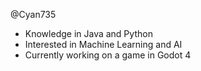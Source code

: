 @Cyan735
- Knowledge in Java and Python
- Interested in Machine Learning and AI
- Currently working on a game in Godot 4
